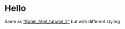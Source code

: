 # Hello
Same as ["Robin_html_tutorial_2"](https://github.com/Renks/HTML-Tutorial/tree/main/Robin_html_tutorial_2) but with different styling
